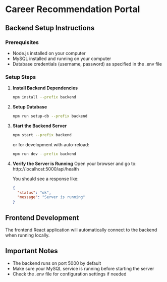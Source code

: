 
# Career Recommendation Portal

## Backend Setup Instructions

### Prerequisites
- Node.js installed on your computer
- MySQL installed and running on your computer
- Database credentials (username, password) as specified in the .env file

### Setup Steps

1. **Install Backend Dependencies**
   ```bash
   npm install --prefix backend
   ```

2. **Setup Database**
   ```bash
   npm run setup-db --prefix backend
   ```

3. **Start the Backend Server**
   ```bash
   npm start --prefix backend
   ```
   
   or for development with auto-reload:
   ```bash
   npm run dev --prefix backend
   ```

4. **Verify the Server is Running**
   Open your browser and go to: http://localhost:5000/api/health
   
   You should see a response like:
   ```json
   {
     "status": "ok",
     "message": "Server is running"
   }
   ```

## Frontend Development
The frontend React application will automatically connect to the backend when running locally.

## Important Notes
- The backend runs on port 5000 by default
- Make sure your MySQL service is running before starting the server
- Check the .env file for configuration settings if needed
